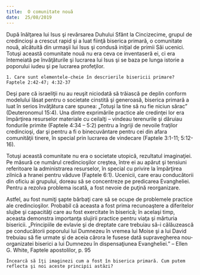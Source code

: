 ```yaml
---
title:  O comunitate nouă
date:  25/08/2019
---
```


După înălţarea lui Isus şi revărsarea Duhului Sfânt la Cincizecime, grupul de credincioşi a crescut rapid şi a luat fiinţă biserica primară, o comunitate nouă, alcătuită din urmaşii lui Isus şi condusă iniţial de primii Săi ucenici. Totuşi această comunitate nouă nu era ceva ce inventaseră ei, ci era întemeiată pe învăţăturile şi lucrarea lui Isus şi se baza pe lunga istorie a poporului iudeu şi pe lucrarea profeţilor.

`1. Care sunt elementele-cheie în descrierile bisericii primare? Faptele 2:42-47; 4:32-37`

Deşi pare că israeliţii nu au reuşit niciodată să trăiască pe deplin conform modelului lăsat pentru o societate cinstită şi generoasă, biserica primară a luat în serios învăţătura care spunea: „Totuşi la tine să nu fie niciun sărac” (Deuteronomul 15:4). Una dintre exprimările practice ale credinţei lor era împărţirea resurselor materiale cu ceilalţi – vindeau terenurile şi dăruiau fondurile primite (Faptele 4:34 – 5:2) pentru a îngriji de nevoile fraţilor credincioşi, dar şi pentru a fi o binecuvântare pentru cei din afara comunităţii tinere, în special prin lucrarea de vindecare (Faptele 3:1-11; 5:12-16).

Totuşi această comunitate nu era o societate utopică, rezultatul imaginaţiei. Pe măsură ce numărul credincioşilor creştea, între ei au apărut şi tensiuni referitoare la administrarea resurselor, în special cu privire la împărţirea zilnică a hranei pentru văduve (Faptele 6:1). Ucenicii, care erau conducătorii din oficiu ai grupului, doreau să se concentreze pe predicarea Evangheliei. Pentru a rezolva problema iscată, a fost nevoie de puţină reorganizare.

Astfel, au fost numiţi şapte bărbaţi care să se ocupe de problemele practice ale credincioşilor. Probabil că aceasta a fost prima recunoaştere a diferitelor slujbe şi capacităţi care au fost exercitate în biserică; în acelaşi timp, aceasta demonstra importanţa slujirii practice pentru viaţa şi mărturia bisericii. „Principiile de evlavie şi de dreptate care trebuiau să-i călăuzească pe conducătorii poporului lui Dumnezeu în vremea lui Moise şi a lui David trebuiau să fie urmate şi de aceia cărora le fusese dată supravegherea nou-organizatei biserici a lui Dumnezeu în dispensaţiunea Evangheliei.” – Ellen G. White, Faptele apostolilor, p. 95

`Încearcă să îţi imaginezi cum a fost în biserica primară. Cum putem reflecta şi noi aceste principii astăzi?`